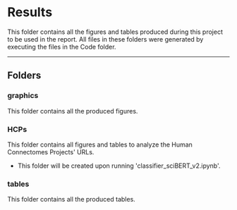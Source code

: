 <a name='results'></a>
# Results 
This folder contains all the figures and tables produced during this project to be used in the report. 
All files in these folders were generated by executing the files in the Code folder. 

---

## Folders

### graphics
This folder contains all the produced figures. 

### HCPs 
This folder contains all figures and tables to analyze the Human Connectomes Projects' URLs.  
- This folder will be created upon running 'classifier_sciBERT_v2.ipynb'.

### tables
This folder contains all the produced tables. 